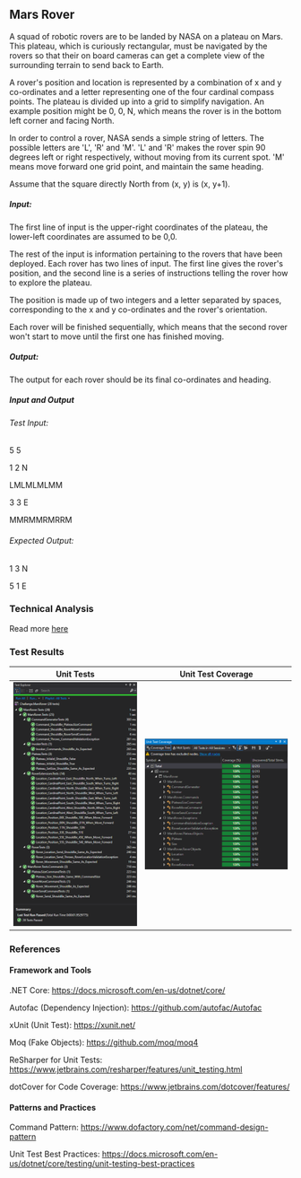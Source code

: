## Mars Rover

A squad of robotic rovers are to be landed by NASA on a plateau on Mars. This plateau, which is
curiously rectangular, must be navigated by the rovers so that their on board cameras can get a
complete view of the surrounding terrain to send back to Earth.

A rover's position and location is represented by a combination of x and y co-ordinates and a letter
representing one of the four cardinal compass points. The plateau is divided up into a grid to
simplify navigation. An example position might be 0, 0, N, which means the rover is in the bottom
left corner and facing North.

In order to control a rover, NASA sends a simple string of letters. The possible letters are 'L', 'R' and
'M'. 'L' and 'R' makes the rover spin 90 degrees left or right respectively, without moving from its
current spot. 'M' means move forward one grid point, and maintain the same heading.

Assume that the square directly North from (x, y) is (x, y+1).

##### Input:

The first line of input is the upper-right coordinates of the plateau, the lower-left coordinates are
assumed to be 0,0.

The rest of the input is information pertaining to the rovers that have been deployed. Each rover
has two lines of input. The first line gives the rover's position, and the second line is a series of
instructions telling the rover how to explore the plateau.


The position is made up of two integers and a letter separated by spaces, corresponding to the x and y co-ordinates and the rover's orientation.

Each rover will be finished sequentially, which means that the second rover won't start to move until the first one has finished moving.

##### Output:

The output for each rover should be its final co-ordinates and heading.

##### Input and Output

###### Test Input:

5 5

1 2 N

LMLMLMLMM

3 3 E

MMRMMRMRRM

###### Expected Output:

1 3 N

5 1 E

### Technical Analysis

Read more [here](./Documents/MarsRoverTechnicalAnalysis.pdf)

### Test Results
Unit Tests                        |  Unit Test Coverage
:-------------------------:|:-------------------------:
![Unit Tests](Documents/screenshots/unit-tests.png) | ![Unit Test Coverage](Documents/screenshots/unit-test-coverage.png)


### References

#### Framework and Tools

.NET Core: https://docs.microsoft.com/en-us/dotnet/core/

Autofac (Dependency Injection): https://github.com/autofac/Autofac

xUnit (Unit Test): https://xunit.net/

Moq (Fake Objects): https://github.com/moq/moq4

ReSharper for Unit Tests: https://www.jetbrains.com/resharper/features/unit_testing.html

dotCover for Code Coverage: https://www.jetbrains.com/dotcover/features/

#### Patterns and Practices

Command Pattern: https://www.dofactory.com/net/command-design-pattern

Unit Test Best Practices: https://docs.microsoft.com/en-us/dotnet/core/testing/unit-testing-best-practices

